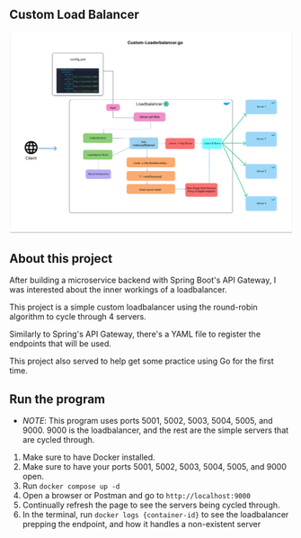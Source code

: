## Custom Load Balancer

![Custom Load Balancer Diagram](./Custom-Loadbalancer.go.png)

## About this project

After building a microservice backend with Spring Boot's API Gateway, I was interested about the inner workings of a loadbalancer.

This project is a simple custom loadbalancer using the round-robin algorithm to cycle through 4 servers.

Similarly to Spring's API Gateway, there's a YAML file to register the endpoints that will be used.

This project also served to help get some practice using Go for the first time.

## Run the program

- _NOTE_: This program uses ports 5001, 5002, 5003, 5004, 5005, and 9000. 9000 is the loadbalancer, and the rest are the simple servers that are cycled through.

1. Make sure to have Docker installed.
2. Make sure to have your ports 5001, 5002, 5003, 5004, 5005, and 9000 open.
3. Run `docker compose up -d`
4. Open a browser or Postman and go to `http://localhost:9000`
5. Continually refresh the page to see the servers being cycled through.
6. In the terminal, run `docker logs {container-id}` to see the loadbalancer prepping the endpoint, and how it handles a non-existent server
